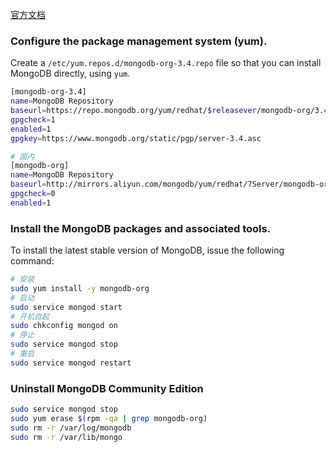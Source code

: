 [官方文档](https://docs.mongodb.com/master/tutorial/install-mongodb-on-red-hat/)<br>
### Configure the package management system (yum).
Create a `/etc/yum.repos.d/mongodb-org-3.4.repo` file so that you can install MongoDB directly, using `yum`.
```bash
[mongodb-org-3.4]
name=MongoDB Repository
baseurl=https://repo.mongodb.org/yum/redhat/$releasever/mongodb-org/3.4/x86_64/
gpgcheck=1
enabled=1
gpgkey=https://www.mongodb.org/static/pgp/server-3.4.asc

# 国内
[mongodb-org]
name=MongoDB Repository
baseurl=http://mirrors.aliyun.com/mongodb/yum/redhat/7Server/mongodb-org/3.4/x86_64/
gpgcheck=0
enabled=1
```

### Install the MongoDB packages and associated tools.
To install the latest stable version of MongoDB, issue the following command:
```bash
# 安装
sudo yum install -y mongodb-org
# 启动
sudo service mongod start
# 开机自起
sudo chkconfig mongod on
# 停止
sudo service mongod stop
# 重启
sudo service mongod restart
```

### Uninstall MongoDB Community Edition
```bash
sudo service mongod stop
sudo yum erase $(rpm -qa | grep mongodb-org)
sudo rm -r /var/log/mongodb
sudo rm -r /var/lib/mongo
```